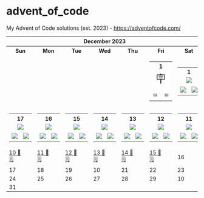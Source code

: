 # advent_of_code
My Advent of Code solutions (est. 2023) - https://adventofcode.com/


<!-- START_TOC -->
 

<table align="center" border="0" cellpadding="0" cellspacing="0" class="month" width="100%">
 <tr>
  <th class="month" colspan="7">
   December 2023
  </th>
 </tr>
 <tr>
  <th class="sun">
   Sun
  </th>
  <th class="mon">
   Mon
  </th>
  <th class="tue">
   Tue
  </th>
  <th class="wed">
   Wed
  </th>
  <th class="thu">
   Thu
  </th>
  <th class="fri">
   Fri
  </th>
  <th class="sat">
   Sat
  </th>
 </tr>
 <tr>
  <td class="noday">
  </td>
  <td class="noday">
  </td>
  <td class="noday">
  </td>
  <td class="noday">
  </td>
  <td class="noday">
  </td>
  <td class="fri">
       <table>
        <th colspan="2">1</th>
        <tr>
          <td colspan="2" align="center"><a href="2023/2.txt"><kbd><img src="static/placard.svg"</kbd></a></td>
        </tr>
        <tr>
<!--           <td><a href="2023/2.py"><kbd>🐍</kbd></a></td> -->
         <td align="center"><a href="2023/2.txt"><kbd> <img src="static/ticket.svg" width="19"> </kbd></a></td>
          <td align="center"><a href="2023/2.py"><kbd> <img width="19" src="static/snake.svg"></kbd></a></td>
        </tr>
      </table>
<!--    <a href="2023/1.py">
    1 🪧
   </a>
   <br/>
   <a href="2023/1.txt">
    🐍
   </a>
   <a href="2023/1.txt">
    🎫
   </a> -->
  </td>
  <td class="sat">
       <table>
                <th colspan="2">1</th>
        <tr>
          <td colspan="2" align="center"><a href="2023/2.txt"><kbd><img src="https://img.shields.io/badge/%F0%9F%AA%A7-rgba(255,255,255,0)?style=flat-square" width="40"></kbd></a></td>
        </tr>
        <tr>
<!--           <td><a href="2023/2.py"><kbd>🐍</kbd></a></td> -->
         <td align="center"><a href="2023/2.py"><kbd> <img src="https://img.shields.io/badge/%F0%9F%90%8D-rgba(255,255,255,0)?style=flat-square" width="19"> </kbd></a></td>
          <td align="center" href="https://google.com"><kbd> <img width="19" src="https://img.shields.io/badge/%F0%9F%8E%AB-rgba(255,255,255,0)?style=flat-square"></kbd></td>
        </tr>
      </table>
  </td>
 </tr>
 <tr>
  <td class="sun">
       <table>
                <th colspan="2">17</th>
        <tr>
          <td colspan="2" align="center"><a href="2023/2.txt"><kbd><img src="https://img.shields.io/badge/%F0%9F%AA%A7-rgba(255,255,255,0)?style=flat-square" width="40"></kbd></a></td>
        </tr>
        <tr>
<!--           <td><a href="2023/2.py"><kbd>🐍</kbd></a></td> -->
         <td align="center"><a href="2023/2.py"><kbd> <img src="https://img.shields.io/badge/%F0%9F%90%8D-rgba(255,255,255,0)?style=flat-square" width="19"> </kbd></a></td>
          <td align="center" href="https://google.com"><kbd> <img width="19" src="https://img.shields.io/badge/%F0%9F%8E%AB-rgba(255,255,255,0)?style=flat-square"></kbd></td>
        </tr>
      </table>
  </td>
  <td class="mon">
       <table>
                <th colspan="2">16</th>
        <tr>
          <td colspan="2" align="center"><a href="2023/2.txt"><kbd><img src="https://img.shields.io/badge/%F0%9F%AA%A7-rgba(255,255,255,0)?style=flat-square" width="40"></kbd></a></td>
        </tr>
        <tr>
<!--           <td><a href="2023/2.py"><kbd>🐍</kbd></a></td> -->
         <td align="center"><a href="2023/2.py"><kbd> <img src="https://img.shields.io/badge/%F0%9F%90%8D-rgba(255,255,255,0)?style=flat-square" width="19"> </kbd></a></td>
          <td align="center" href="https://google.com"><kbd> <img width="19" src="https://img.shields.io/badge/%F0%9F%8E%AB-rgba(255,255,255,0)?style=flat-square"></kbd></td>
        </tr>
      </table>
  </td>
  <td class="tue">
       <table>
                <th colspan="2">15</th>
        <tr>
          <td colspan="2" align="center"><a href="2023/2.txt"><kbd><img src="https://img.shields.io/badge/%F0%9F%AA%A7-rgba(255,255,255,0)?style=flat-square" width="40"></kbd></a></td>
        </tr>
        <tr>
<!--           <td><a href="2023/2.py"><kbd>🐍</kbd></a></td> -->
         <td align="center"><a href="2023/2.py"><kbd> <img src="https://img.shields.io/badge/%F0%9F%90%8D-rgba(255,255,255,0)?style=flat-square" width="19"> </kbd></a></td>
          <td align="center" href="https://google.com"><kbd> <img width="19" src="https://img.shields.io/badge/%F0%9F%8E%AB-rgba(255,255,255,0)?style=flat-square"></kbd></td>
        </tr>
      </table>
  </td>
  <td class="wed">
       <table>
                <th colspan="2">14</th>
        <tr>
          <td colspan="2" align="center"><a href="2023/2.txt"><kbd><img src="https://img.shields.io/badge/%F0%9F%AA%A7-rgba(255,255,255,0)?style=flat-square" width="40"></kbd></a></td>
        </tr>
        <tr>
<!--           <td><a href="2023/2.py"><kbd>🐍</kbd></a></td> -->
         <td align="center"><a href="2023/2.py"><kbd> <img src="https://img.shields.io/badge/%F0%9F%90%8D-rgba(255,255,255,0)?style=flat-square" width="19"> </kbd></a></td>
          <td align="center" href="https://google.com"><kbd> <img width="19" src="https://img.shields.io/badge/%F0%9F%8E%AB-rgba(255,255,255,0)?style=flat-square"></kbd></td>
        </tr>
      </table>
  </td>
  <td class="thu">
       <table>
                <th colspan="2">13</th>
        <tr>
          <td colspan="2" align="center"><a href="2023/2.txt"><kbd><img src="https://img.shields.io/badge/%F0%9F%AA%A7-rgba(255,255,255,0)?style=flat-square" width="40"></kbd></a></td>
        </tr>
        <tr>
<!--           <td><a href="2023/2.py"><kbd>🐍</kbd></a></td> -->
         <td align="center"><a href="2023/2.py"><kbd> <img src="https://img.shields.io/badge/%F0%9F%90%8D-rgba(255,255,255,0)?style=flat-square" width="19"> </kbd></a></td>
          <td align="center" href="https://google.com"><kbd> <img width="19" src="https://img.shields.io/badge/%F0%9F%8E%AB-rgba(255,255,255,0)?style=flat-square"></kbd></td>
        </tr>
      </table>
  </td>
  <td class="fri">
       <table>
                <th colspan="2">12</th>
        <tr>
          <td colspan="2" align="center"><a href="2023/2.txt"><kbd><img src="https://img.shields.io/badge/%F0%9F%AA%A7-rgba(255,255,255,0)?style=flat-square" width="40"></kbd></a></td>
        </tr>
        <tr>
<!--           <td><a href="2023/2.py"><kbd>🐍</kbd></a></td> -->
         <td align="center"><a href="2023/2.py"><kbd> <img src="https://img.shields.io/badge/%F0%9F%90%8D-rgba(255,255,255,0)?style=flat-square" width="19"> </kbd></a></td>
          <td align="center" href="https://google.com"><kbd> <img width="19" src="https://img.shields.io/badge/%F0%9F%8E%AB-rgba(255,255,255,0)?style=flat-square"></kbd></td>
        </tr>
      </table>
  </td>
  <td class="sat">
       <table>
                <th colspan="2">11</th>
        <tr>
          <td colspan="2" align="center"><a href="2023/2.txt"><kbd><img src="https://img.shields.io/badge/%F0%9F%AA%A7-rgba(255,255,255,0)?style=flat-square" width="40"></kbd></a></td>
        </tr>
        <tr>
<!--           <td><a href="2023/2.py"><kbd>🐍</kbd></a></td> -->
         <td align="center"><a href="2023/2.py"><kbd> <img src="https://img.shields.io/badge/%F0%9F%90%8D-rgba(255,255,255,0)?style=flat-square" width="19"> </kbd></a></td>
          <td align="center" href="https://google.com"><kbd> <img width="19" src="https://img.shields.io/badge/%F0%9F%8E%AB-rgba(255,255,255,0)?style=flat-square"></kbd></td>
        </tr>
      </table>
  </td>
 </tr>
 <tr>
  <td class="sun">
   <a href="2023/10.py">
    10 🐍
   </a>
   <br/>
   <a href="2023/10.txt">
    🗒
   </a>
  </td>
  <td class="mon">
   <a href="2023/11.py">
    11 🐍
   </a>
   <br/>
   <a href="2023/11.txt">
    🗒
   </a>
  </td>
  <td class="tue">
   <a href="2023/12.py">
    12 🐍
   </a>
   <br/>
   <a href="2023/12.txt">
    🗒
   </a>
  </td>
  <td class="wed">
   <a href="2023/13.py">
    13 🐍
   </a>
   <br/>
   <a href="2023/13.txt">
    🗒
   </a>
  </td>
  <td class="thu">
   <a href="2023/14.py">
    14 🐍
   </a>
   <br/>
   <a href="2023/14.txt">
    🗒
   </a>
  </td>
  <td class="fri">
   <a href="2023/15.py">
    15 🐍
   </a>
   <br/>
   <a href="2023/15.txt">
    🗒
   </a>
  </td>
  <td class="sat">
   16
  </td>
 </tr>
 <tr>
  <td class="sun">
   17
  </td>
  <td class="mon">
   18
  </td>
  <td class="tue">
   19
  </td>
  <td class="wed">
   10
  </td>
  <td class="thu">
   21
  </td>
  <td class="fri">
   22
  </td>
  <td class="sat">
   23
  </td>
 </tr>
 <tr>
  <td class="sun">
   24
  </td>
  <td class="mon">
   25
  </td>
  <td class="tue">
   26
  </td>
  <td class="wed">
   27
  </td>
  <td class="thu">
   28
  </td>
  <td class="fri">
   29
  </td>
  <td class="sat">
   10
  </td>
 </tr>
 <tr>
  <td class="sun">
   31
  </td>
  <td class="noday">
  </td>
  <td class="noday">
  </td>
  <td class="noday">
  </td>
  <td class="noday">
  </td>
  <td class="noday">
  </td>
  <td class="noday">
  </td>
 </tr>
</table>
